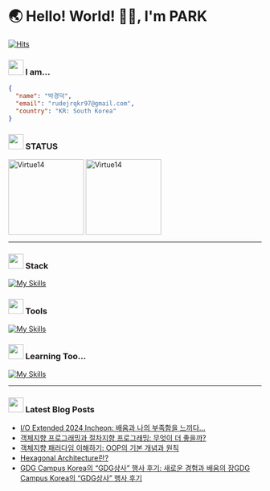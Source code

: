 # 🌏 Hello! World! 👋🏻, I'm PARK

[![Hits](https://hits.seeyoufarm.com/api/count/incr/badge.svg?url=https%3A%2F%2Fgithub.com%2FVirtue14&count_bg=%23B1C978&title_bg=%23000000&icon=&icon_color=%23E7E7E7&title=%F0%9F%91%80++Today's+Visits+%2F+Total+Visits&edge_flat=false)](https://hits.seeyoufarm.com)

### <img src="https://noticon-static.tammolo.com/dgggcrkxq/image/upload/v1567593192/noticon/za5oft8gpi5yabrlvgfp.gif" width="30" /> I am...

``` json
{ 
  "name": "박경덕",
  "email": "rudejrqkr97@gmail.com",
  "country": "KR: South Korea"
}
```
### <img src="https://noticon-static.tammolo.com/dgggcrkxq/image/upload/v1686716361/noticon/iatvfqtd2vdkboxt13d8.gif" width="30" /> STATUS
<div>
<img src="https://github-readme-stats.vercel.app/api?username=Virtue14&show_icons=true&locale=en&theme=radical" alt="Virtue14" height="150" align="center" />
<img src="https://github-readme-stats.vercel.app/api/top-langs?username=Virtue14&show_icons=true&locale=en&layout=compact&theme=dark" alt="Virtue14" height="150" align="center" />
</div>

---

### <img src="https://noticon-static.tammolo.com/dgggcrkxq/image/upload/v1673344675/noticon/ftoiwdw09co3cunifudf.gif" width="30" /> Stack
[![My Skills](https://skillicons.dev/icons?i=java,spring,vue,mysql,redis,git,github,githubactions,docker,aws&perline=5)](https://skillicons.dev)

### <img src="https://noticon-static.tammolo.com/dgggcrkxq/image/upload/v1670808982/noticon/rsidlbh01eu3ycxond0r.gif" width="30" /> Tools
[![My Skills](https://skillicons.dev/icons?i=idea,vscode,notion,slack)](https://skillicons.dev)

### <img src="https://noticon-static.tammolo.com/dgggcrkxq/image/upload/v1586271553/noticon/nus6dsqgee1cfqy78el1.gif" width="30" /> Learning Too...
[![My Skills](https://skillicons.dev/icons?i=kotlin,elasticsearch,kafka,kubernetes&perline=5)](https://skillicons.dev)

---

### <img src="https://noticon-static.tammolo.com/dgggcrkxq/image/upload/v1605926847/noticon/ku5wj788ubjwba7pecrw.png" width="30" /> Latest Blog Posts

- [I/O Extended 2024 Incheon: 배움과 나의 부족함을 느끼다...](https://virtue14.tistory.com/entry/IO-Extended-2024-Incheon-%EB%B0%B0%EC%9B%80%EA%B3%BC-%EB%82%98%EC%9D%98-%EB%B6%80%EC%A1%B1%ED%95%A8%EC%9D%84-%EB%8A%90%EB%81%BC%EB%8B%A4)
- [객체지향 프로그래밍과 절차지향 프로그래밍: 무엇이 더 좋을까?](https://virtue14.tistory.com/entry/%EA%B0%9D%EC%B2%B4%EC%A7%80%ED%96%A5-%ED%94%84%EB%A1%9C%EA%B7%B8%EB%9E%98%EB%B0%8D%EA%B3%BC-%EC%A0%88%EC%B0%A8%EC%A7%80%ED%96%A5-%ED%94%84%EB%A1%9C%EA%B7%B8%EB%9E%98%EB%B0%8D-%EB%AC%B4%EC%97%87%EC%9D%B4-%EB%8D%94-%EC%A2%8B%EC%9D%84%EA%B9%8C)
- [객체지향 패러다임 이해하기: OOP의 기본 개념과 원칙](https://virtue14.tistory.com/entry/%EA%B0%9D%EC%B2%B4%EC%A7%80%ED%96%A5-%ED%8C%A8%EB%9F%AC%EB%8B%A4%EC%9E%84-%EC%9D%B4%ED%95%B4%ED%95%98%EA%B8%B0-OOP%EC%9D%98-%EA%B8%B0%EB%B3%B8-%EA%B0%9C%EB%85%90%EA%B3%BC-%EC%9B%90%EC%B9%99)
- [Hexagonal Architecture란?](https://virtue14.tistory.com/entry/Hexagonal-Architecture%EB%9E%80)
- [GDG Campus Korea의 &ldquo;GDG상사&rdquo; 행사 후기: 새로운 경험과 배움의 장GDG Campus Korea의 &ldquo;GDG상사&rdquo; 행사 후기](https://virtue14.tistory.com/entry/GDG-Campus-Korea%EC%9D%98-%E2%80%9CGDG%EC%83%81%EC%82%AC%E2%80%9D-%ED%96%89%EC%82%AC-%ED%9B%84%EA%B8%B0-%EC%83%88%EB%A1%9C%EC%9A%B4-%EA%B2%BD%ED%97%98%EA%B3%BC-%EB%B0%B0%EC%9B%80%EC%9D%98-%EC%9E%A5GDG-Campus-Korea%EC%9D%98-%E2%80%9CGDG%EC%83%81%EC%82%AC%E2%80%9D-%ED%96%89%EC%82%AC-%ED%9B%84%EA%B8%B0)

